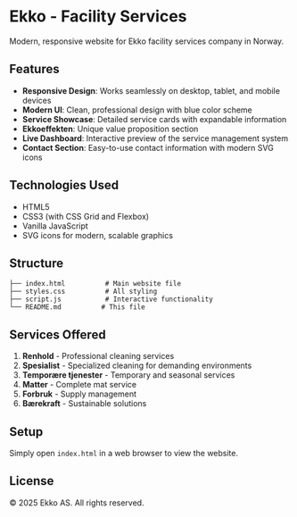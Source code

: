 # Ekko - Facility Services

Modern, responsive website for Ekko facility services company in Norway.

## Features

- **Responsive Design**: Works seamlessly on desktop, tablet, and mobile devices
- **Modern UI**: Clean, professional design with blue color scheme
- **Service Showcase**: Detailed service cards with expandable information
- **Ekkoeffekten**: Unique value proposition section
- **Live Dashboard**: Interactive preview of the service management system
- **Contact Section**: Easy-to-use contact information with modern SVG icons

## Technologies Used

- HTML5
- CSS3 (with CSS Grid and Flexbox)
- Vanilla JavaScript
- SVG icons for modern, scalable graphics

## Structure

```
├── index.html          # Main website file
├── styles.css          # All styling
├── script.js           # Interactive functionality
└── README.md          # This file
```

## Services Offered

1. **Renhold** - Professional cleaning services
2. **Spesialist** - Specialized cleaning for demanding environments
3. **Temporære tjenester** - Temporary and seasonal services
4. **Matter** - Complete mat service
5. **Forbruk** - Supply management
6. **Bærekraft** - Sustainable solutions

## Setup

Simply open `index.html` in a web browser to view the website.

## License

© 2025 Ekko AS. All rights reserved.